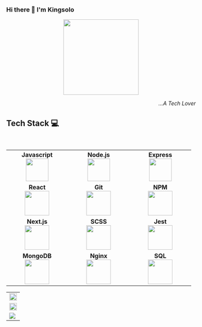 ### Hi there 👋 I'm Kingsolo

<div align="center"><img src="https://kingsolo.vercel.app/static/media/avatar.c15f9676a95e28b935b9.png" width="200px" height="200px"></div>
<p align="right"><i>...A Tech Lover</i></p>

## Tech Stack :computer:

<br>
<table>
<tbody>
 <tr>
<td align="center" width="20%">
<span><b><center>Javascript</center></b></span> 
<img height=60px src="https://miro.medium.com/max/700/1*UvWOnSlWP7AbbOtSVUeHMg.png"> 
</td>

<td align="center" width="20%">
<span><b><center>Node.js</center></b></span> 
<img height=60px src="https://upload.wikimedia.org/wikipedia/commons/thumb/d/d9/Node.js_logo.svg/1200px-Node.js_logo.svg.png"> 
</td>

<td align="center" width="20%">
<span><b><center>Express</center></b></span> 
<img height=60px src="https://miro.medium.com/max/6668/1*XP-mZOrIqX7OsFInN2ngRQ.png"> 
</td>
</tr>

<tr>
<td align="center" width="20%">
<span><b><center>React</center></b></span> 
<img height=65px src="https://reactjs.org/logo-og.png"> 
</td>

<td align="center" width="20%">
<span><b><center>Git</center></b></span> 
<img height=65px src="https://git-scm.com/images/logos/downloads/Git-Logo-2Color.png"> 
</td>

<td align="center" width="20%">
<span><b><center>NPM</center></b></span> 
<img height=65px src="https://upload.wikimedia.org/wikipedia/commons/thumb/d/db/Npm-logo.svg/1200px-Npm-logo.svg.png"> 
</td>
</tr>

<tr>
<td align="center" width="20%">
<span><b><center>Next.js</center></b></span> 
<img height=65px src="https://upload.wikimedia.org/wikipedia/commons/thumb/8/8e/Nextjs-logo.svg/1200px-Nextjs-logo.svg.png"> 
</td>

<td align="center" width="20%">
<span><b><center>SCSS</center></b></span> 
<img height=65px src="https://encrypted-tbn0.gstatic.com/images?q=tbn:ANd9GcQNkRBkwKDH4RS7YmhrN3ZaqPBnkRvVYO5Rgg&usqp=CAU"> 
</td>



<td align="center" width="20%">
<span><b><center>Jest</center></b></span> 
<img height=65px src="https://jestjs.io/img/opengraph.png"> 
</td>
</tr>

<tr>
<td align="center" width="20%">
<span><b><center>MongoDB</center></b></span> 
<img height=65px src="https://www.logolynx.com/images/logolynx/d5/d50b83324fb4fbab14cdfaf47409115b.jpeg"> 
</td>

<td align="center" width="20%">
<span><b><center>Nginx</center></b></span> 
<img height=65px src="https://www.nginx.com/wp-content/uploads/2020/05/NGINX-product-icon.svg"> 
</td>

<td align="center" width="20%">
<span><b><center>SQL</center></b></span> 
<img height=65px src="https://i0.wp.com/www.complexsql.com/wp-content/uploads/2017/01/sql-logo.jpg?ssl=1"> 
</td>
</tr>

</tbody>
</table>


<!-- <img align="center" src="https://github-readme-stats.vercel.app/api?username=SolomonYakubu&count_private=true&show_icons=true"> -->
<table >
<tbody >
 <tr >
  <td width="100%" align="center">
   <img align="center" width="100%" src="https://github-readme-stats.vercel.app/api?username=solomonyakubu&count_private=true&show_icons=true&theme=radical">

   </td>
 </tr>
 <tr>
   <td width="100%" align="center">
<img align="center" width="100%" src="https://github-readme-stats.vercel.app/api/top-langs/?username=SolomonYakubu&count_private=true&show_icons=true&theme=radical"> 
    </td>
 </tr>
 <tr>
  <td width="100%">
    <img align="center" src="https://visitor-badge.glitch.me/badge?page_id=SolomomYakubu">


  </td>
 </tr>
 </tbody>
 </table>

